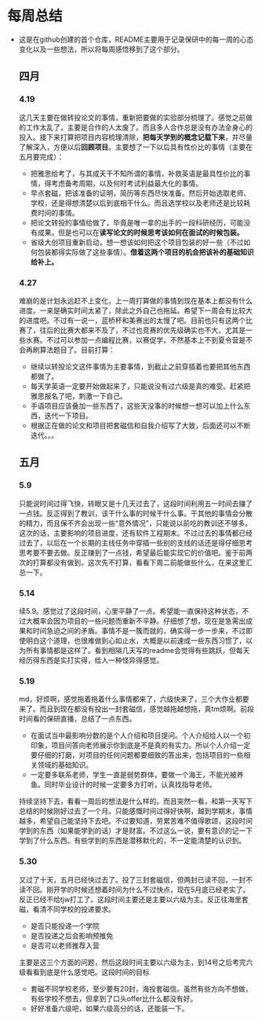 # 每周总结

+ 这是在github创建的首个仓库，README主要用于记录保研中的每一周的心态变化以及一些想法，所以将每周感悟移到了这个部分。

  ## 四月

  ### 4.19

  这几天主要在做转投论文的事情，重新把要做的实验部分梳理了。感觉之前做的工作太乱了，主要是合作的人太废了。而且多人合作总是没有办法全身心的投入。接下来打算把项目内容梳理清除，**把每天学到的概念记载下来**，并尽量了解深入，方便以后**回顾项目**。主要想了一下以后具有性价比的事情（主要在五月要完成）：

  + 把雅思给考了，与其成天干不知所谓的事情，补救英语是最具性价比的事情，得考虑备考周期，以及何时考试利益最大化的事情。
  + 早点套磁，把该准备的证明，简历等东西尽快准备。然后开始选取老师、学校，还是得想清楚以后到底相干什么。而且选学校以及老师还是比较耗费时间的事情。
  + 把论文转投的事情给做了，毕竟是唯一拿的出手的一段科研经历，可能没有成果，但是也可以在**读写论文的时候思考该如何在面试的时候包装。**
  + 省级大创项目重新启动，想一想该如何把这个项目包装的好一些（不过如何包装都得实际做了这些事情）。**借着这两个项目的机会把该补的基础知识给补上。**

  ### 4.27

  难崩的是计划永远赶不上变化，上一周打算做的事情到现在基本上都没有什么进度。一来是确实时间太紧了，除此之外自己也拖延。希望下一周会有比较大的进度吧。不过有一说一，蓝桥杯和美赛出的太慢了吧。目前也只有这两个比赛了，往后的比赛大都来不及了，不过也竞赛的优先级确实也不大，尤其是一些水赛。不过可以参加一点编程比赛，以赛促学，不然基本上不到夏令营是不会再刷算法题目了。目前打算：

  + 继续以转投论文这件事情为主要事情，到截止之前穿插着也要把其他东西都做了。
  + 每天学英语一定要开始做起来了，只能说没有过六级是真的难受。赶紧把雅思报名了吧，刺激一下自己。
  + 手语项目应该叠加一些东西了，这些天没事的时候想一想可以加上什么东西，迭代一下项目。
  + 根据正在做的论文和项目把套磁信和自我介绍写了大致，后面还可以不断迭代。。。

  ## 五月

  ### 5.9

  只能说时间过得飞快，转眼又是十几天过去了，这段时间利用五一时间去赚了一点钱。反正得到了教训，该干什么事的时候干什么事。干其他的事情会分散的精力，而且保不齐会出现一些“意外情况”，只能说以前吃的教训还不够多。这次的话，主要影响的项目进度，还有软件工程期末。不过过去的事情都已经过去了，以后在一个长期的主线任务中穿插一些别的支线的话还是得仔细思考思考要不要去做。反正赚到了一点钱，希望最后能实现它的价值吧。鉴于前两次的打算都没有做到，这次先不打算，看看下周二前能做些什么，在来这里汇总一下。

  ### 5.14

  续5.9。感觉过了这段时间，心里平静了一点。希望能一直保持这种状态，不过大概率会因为项目的一些问题而重新不平静。仔细想了想，现在是急需出成果和时间急迫之间的矛盾。事情不是一簇而就的，确实得一步一步来，不过即使明白这个道理，也很难做到心如止水，大概是以前速成一些东西习惯了，以为所有事情都是这样了。看到相隔几天写的readme会觉得有些跳跃，但每天经历得东西是实打实得，给人一种怪异得感觉。

  ### 5.19

  md，好烦啊，感觉拖着拖着什么事情都来了，六级快来了，三个大作业都要来了。而且到现在都没有投出一封套磁信，感觉越拖越想拖，真tm烦啊。前段时间看的保研直播，总结了一点东西。

  + 在面试当中最影响分数的是个人介绍和项目提问。个人介绍给人以一个初印象，项目问答向老师展示你到底是不是真的有实力。所以个人介绍一定要仔细的打磨，对项目的任何问题都要细致的答出来，包括项目的一些相关领域的基础知识。
  + 一定要多联系老师，学生一直是弱势群体，要做一个海王，不能光被养鱼。同时毕业设计的时候一定要多方打听，认真找指导老师。

  持续坚持下去，看看一周后的想法是什么样的。而且突然一看，和第一天写下总结的时候刚好过去了一个月。只能感慨时间过得好快啊，越到学期末，事情越多，希望自己能坚持下去吧。不过要知道，劳累苦难不值得歌颂，这段时间学到的东西（如果能学到的话）才是财富。不过这么一说，要有意识的记一下学到了什么东西。有些学到的东西是潜移默化的，不一定能清楚的认识到。

  ### 5.30

  又过了十天，五月已经快过去了。投了三封套磁信，但两封已读不回，一封不读不回。刚开学的时候还想着时间为什么不过快点，现在5月底已经老实了。反正已经不给tjw打工了。这段时间主要还是主要以六级为主。反正往海里套磁，看清不同学校的投递要求。

  + 是否只能投递一个学院
  + 是否投递之后会影响预推免
  + 是否可以老师推荐入营

  主要是这三个方面的问题，然后这段时间主要以六级为主，到14号之后考完六级看看到底是什么感觉吧。这段时间的目标

  + 套磁不同学校老师，至少要有20封，海投套磁信。虽然有些方向不想做，有些学校不想去，但拿到了口头offer比什么都没有好。
  + 好好准备六级吧，如果六级高分的话，还能装一下。